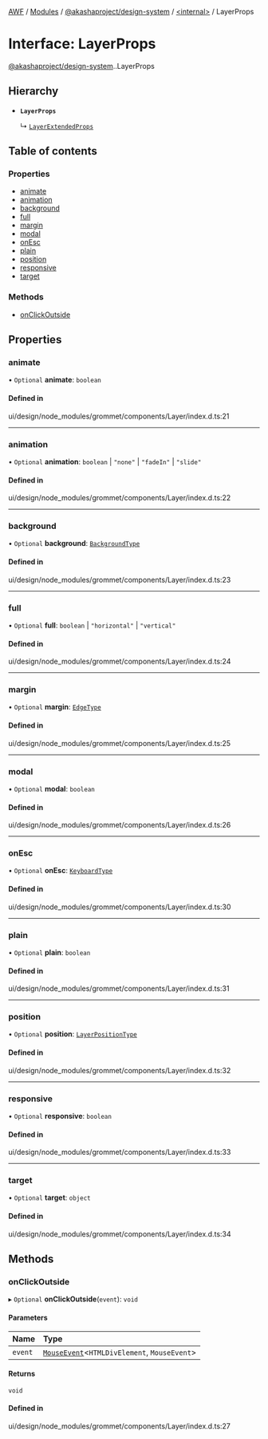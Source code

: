 [AWF](../README.md) / [Modules](../modules.md) / [@akashaproject/design-system](../modules/akashaproject_design_system.md) / [<internal\>](../modules/akashaproject_design_system._internal_.md) / LayerProps

# Interface: LayerProps

[@akashaproject/design-system](../modules/akashaproject_design_system.md).[<internal>](../modules/akashaproject_design_system._internal_.md).LayerProps

## Hierarchy

- **`LayerProps`**

  ↳ [`LayerExtendedProps`](akashaproject_design_system._internal_.LayerExtendedProps.md)

## Table of contents

### Properties

- [animate](akashaproject_design_system._internal_.LayerProps.md#animate)
- [animation](akashaproject_design_system._internal_.LayerProps.md#animation)
- [background](akashaproject_design_system._internal_.LayerProps.md#background)
- [full](akashaproject_design_system._internal_.LayerProps.md#full)
- [margin](akashaproject_design_system._internal_.LayerProps.md#margin)
- [modal](akashaproject_design_system._internal_.LayerProps.md#modal)
- [onEsc](akashaproject_design_system._internal_.LayerProps.md#onesc)
- [plain](akashaproject_design_system._internal_.LayerProps.md#plain)
- [position](akashaproject_design_system._internal_.LayerProps.md#position)
- [responsive](akashaproject_design_system._internal_.LayerProps.md#responsive)
- [target](akashaproject_design_system._internal_.LayerProps.md#target)

### Methods

- [onClickOutside](akashaproject_design_system._internal_.LayerProps.md#onclickoutside)

## Properties

### animate

• `Optional` **animate**: `boolean`

#### Defined in

ui/design/node_modules/grommet/components/Layer/index.d.ts:21

___

### animation

• `Optional` **animation**: `boolean` \| ``"none"`` \| ``"fadeIn"`` \| ``"slide"``

#### Defined in

ui/design/node_modules/grommet/components/Layer/index.d.ts:22

___

### background

• `Optional` **background**: [`BackgroundType`](../modules/akashaproject_design_system._internal_.md#backgroundtype)

#### Defined in

ui/design/node_modules/grommet/components/Layer/index.d.ts:23

___

### full

• `Optional` **full**: `boolean` \| ``"horizontal"`` \| ``"vertical"``

#### Defined in

ui/design/node_modules/grommet/components/Layer/index.d.ts:24

___

### margin

• `Optional` **margin**: [`EdgeType`](../modules/akashaproject_design_system._internal_.md#edgetype)

#### Defined in

ui/design/node_modules/grommet/components/Layer/index.d.ts:25

___

### modal

• `Optional` **modal**: `boolean`

#### Defined in

ui/design/node_modules/grommet/components/Layer/index.d.ts:26

___

### onEsc

• `Optional` **onEsc**: [`KeyboardType`](../modules/akashaproject_design_system._internal_.md#keyboardtype)

#### Defined in

ui/design/node_modules/grommet/components/Layer/index.d.ts:30

___

### plain

• `Optional` **plain**: `boolean`

#### Defined in

ui/design/node_modules/grommet/components/Layer/index.d.ts:31

___

### position

• `Optional` **position**: [`LayerPositionType`](../modules/akashaproject_design_system._internal_.md#layerpositiontype)

#### Defined in

ui/design/node_modules/grommet/components/Layer/index.d.ts:32

___

### responsive

• `Optional` **responsive**: `boolean`

#### Defined in

ui/design/node_modules/grommet/components/Layer/index.d.ts:33

___

### target

• `Optional` **target**: `object`

#### Defined in

ui/design/node_modules/grommet/components/Layer/index.d.ts:34

## Methods

### onClickOutside

▸ `Optional` **onClickOutside**(`event`): `void`

#### Parameters

| Name | Type |
| :------ | :------ |
| `event` | [`MouseEvent`](akashaproject_design_system._internal_.MouseEvent.md)<`HTMLDivElement`, `MouseEvent`\> |

#### Returns

`void`

#### Defined in

ui/design/node_modules/grommet/components/Layer/index.d.ts:27
